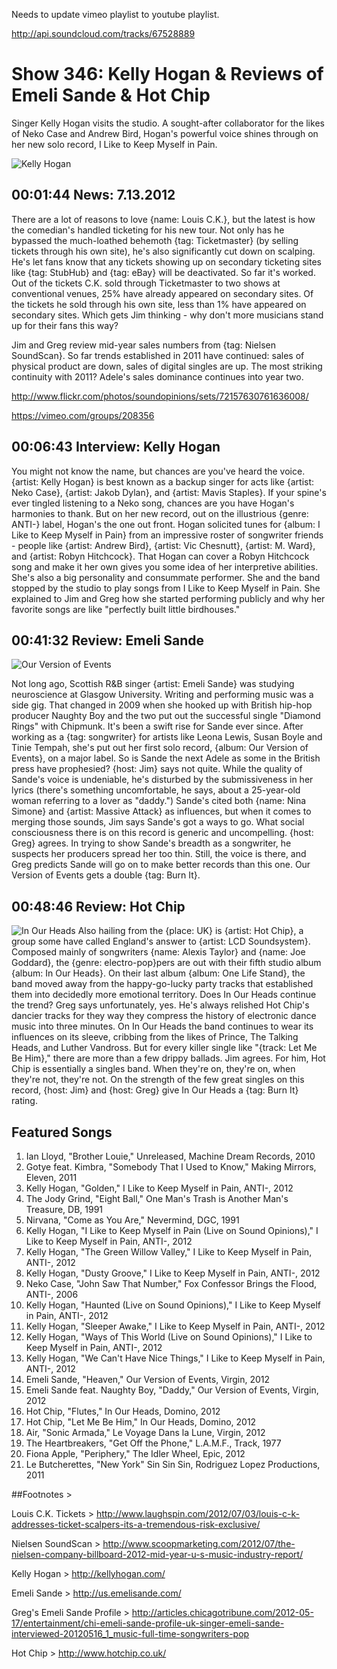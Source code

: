 

Needs to update vimeo playlist to youtube playlist.

http://api.soundcloud.com/tracks/67528889

# Show 346: Kelly Hogan & Reviews of Emeli Sande & Hot Chip
Singer Kelly Hogan visits the studio. A sought-after collaborator for the likes of Neko Case and Andrew Bird, Hogan's powerful voice shines through on her new solo record, I Like to Keep Myself in Pain. 

![Kelly Hogan](http://static.soundopinions.org/images/2012/kellyhogan.jpg)

## 00:01:44 News: 7.13.2012
There are a lot of reasons to love {name: Louis C.K.}, but the latest is how the comedian's handled ticketing for his new tour. Not only has he bypassed the much-loathed behemoth {tag: Ticketmaster} (by selling tickets through his own site), he's also significantly cut down on scalping. He's let fans know that any tickets showing up on secondary ticketing sites like {tag: StubHub} and {tag: eBay} will be deactivated. So far it's worked. Out of the tickets C.K. sold through Ticketmaster to two shows at conventional venues, 25% have already appeared on secondary sites. Of the tickets he sold through his own site, less than 1% have appeared on secondary sites. Which gets Jim thinking - why don't more musicians stand up for their fans this way?

Jim and Greg review mid-year sales numbers from {tag: Nielsen SoundScan}. So far trends established in 2011 have continued: sales of physical product are down, sales of digital singles are up. The most striking continuity with 2011? Adele's sales dominance continues into year two.

http://www.flickr.com/photos/soundopinions/sets/72157630761636008/

https://vimeo.com/groups/208356

## 00:06:43 Interview: Kelly Hogan
You might not know the name, but chances are you've heard the voice. {artist: Kelly Hogan} is best known as a backup singer for acts like {artist: Neko Case}, {artist: Jakob Dylan}, and {artist: Mavis Staples}. If your spine's ever tingled listening to a Neko song, chances are you have Hogan's harmonies to thank. But on her new record, out on the illustrious {genre: ANTI-} label, Hogan's the one out front. Hogan solicited tunes for {album: I Like to Keep Myself in Pain} from an impressive roster of songwriter friends - people like {artist: Andrew Bird}, {artist: Vic Chesnutt}, {artist: M. Ward}, and {artist: Robyn Hitchcock}. That Hogan can cover a Robyn Hitchcock song and make it her own gives you some idea of her interpretive abilities. She's also a big personality and consummate performer. She and the band stopped by the studio to play songs from I Like to Keep Myself in Pain. She explained to Jim and Greg how she started performing publicly and why her favorite songs are like "perfectly built little birdhouses."

## 00:41:32 Review: Emeli Sande
![Our Version of Events](http://is4.mzstatic.com/image/thumb/Music6/v4/6d/e2/b3/6de2b3be-89e5-83a0-dc10-07cafb0a57e7/source/600x600bb.jpg "324008615/715511262")

Not long ago, Scottish R&B singer {artist: Emeli Sande} was studying neuroscience at Glasgow University. Writing and performing music was a side gig. That changed in 2009 when she hooked up with British hip-hop producer Naughty Boy and the two put out the successful single "Diamond Rings" with Chipmunk. It's been a swift rise for Sande ever since. After working as a {tag: songwriter} for artists like Leona Lewis, Susan Boyle and Tinie Tempah, she's put out her first solo record, {album: Our Version of Events}, on a major label. So is Sande the next Adele as some in the British press have prophesied? {host: Jim} says not quite. While the quality of Sande's voice is undeniable, he's disturbed by the submissiveness in her lyrics (there's something uncomfortable, he says, about a 25-year-old woman referring to a lover as "daddy.") Sande's cited both {name: Nina Simone} and {artist: Massive Attack} as influences, but when it comes to merging those sounds, Jim says Sande's got a ways to go. What social consciousness there is on this record is generic and uncompelling. {host: Greg} agrees. In trying to show Sande's breadth as a songwriter, he suspects her producers spread her too thin. Still, the voice is there, and Greg predicts Sande will go on to make better records than this one. Our Version of Events gets a double {tag: Burn It}.

## 00:48:46 Review: Hot Chip
![In Our Heads](http://a4.mzstatic.com/us/r1000/091/Features/v4/5a/22/39/5a22399a-1df0-db8e-bda8-82194b8a9184/V4HttpAssetRepositoryClient-ticket.rteovmgj.jpg-5510455992943912820.600x600-75.jpg "24375409/516714473")
Also hailing from the {place: UK} is {artist: Hot Chip}, a group some have called England's answer to {artist: LCD Soundsystem}. Composed mainly of songwriters {name: Alexis Taylor} and {name: Joe Goddard}, the {genre: electro-pop}pers are out with their fifth studio album {album: In Our Heads}. On their last album {album: One Life Stand}, the band moved away from the happy-go-lucky party tracks that established them into decidedly more emotional territory. Does In Our Heads continue the trend? Greg says unfortunately, yes. He's always relished Hot Chip's dancier tracks for they way they compress the history of electronic dance music into three minutes. On In Our Heads the band continues to wear its influences on its sleeve, cribbing from the likes of Prince, The Talking Heads, and Luther Vandross. But for every killer single like "{track: Let Me Be Him}," there are more than a few drippy ballads. Jim agrees. For him, Hot Chip is essentially a singles band. When they're on, they're on, when they're not, they're not. On the strength of the few great singles on this record, {host: Jim} and {host: Greg} give In Our Heads a {tag: Burn It} rating.

## Featured Songs
1. Ian Lloyd, "Brother Louie," Unreleased, Machine Dream Records, 2010
2. Gotye feat. Kimbra, "Somebody That I Used to Know," Making Mirrors, Eleven, 2011
3. Kelly Hogan, "Golden," I Like to Keep Myself in Pain, ANTI-, 2012
4. The Jody Grind, "Eight Ball," One Man's Trash is Another Man's Treasure, DB, 1991
5. Nirvana, "Come as You Are," Nevermind, DGC, 1991
6. Kelly Hogan, "I Like to Keep Myself in Pain (Live on Sound Opinions)," I Like to Keep Myself in Pain, ANTI-, 2012
7. Kelly Hogan, "The Green Willow Valley," I Like to Keep Myself in Pain, ANTI-, 2012
8. Kelly Hogan, "Dusty Groove," I Like to Keep Myself in Pain, ANTI-, 2012
9. Neko Case, "John Saw That Number," Fox Confessor Brings the Flood, ANTI-, 2006
10. Kelly Hogan, "Haunted (Live on Sound Opinions)," I Like to Keep Myself in Pain, ANTI-, 2012
11. Kelly Hogan, "Sleeper Awake," I Like to Keep Myself in Pain, ANTI-, 2012
12. Kelly Hogan, "Ways of This World (Live on Sound Opinions)," I Like to Keep Myself in Pain, ANTI-, 2012
13. Kelly Hogan, "We Can't Have Nice Things," I Like to Keep Myself in Pain, ANTI-, 2012
14. Emeli Sande, "Heaven," Our Version of Events, Virgin, 2012
15. Emeli Sande feat. Naughty Boy, "Daddy," Our Version of Events, Virgin, 2012
16. Hot Chip, "Flutes," In Our Heads, Domino, 2012
17. Hot Chip, "Let Me Be Him," In Our Heads, Domino, 2012
18. Air, "Sonic Armada," Le Voyage Dans la Lune, Virgin, 2012
19. The Heartbreakers, "Get Off the Phone," L.A.M.F., Track, 1977
20. Fiona Apple, "Periphery," The Idler Wheel, Epic, 2012
21. Le Butcherettes, "New York" Sin Sin Sin, Rodriguez Lopez Productions, 2011

##Footnotes > 

Louis C.K. Tickets > http://www.laughspin.com/2012/07/03/louis-c-k-addresses-ticket-scalpers-its-a-tremendous-risk-exclusive/

Nielsen SoundScan > http://www.scoopmarketing.com/2012/07/the-nielsen-company-billboard-2012-mid-year-u-s-music-industry-report/

Kelly Hogan > http://kellyhogan.com/

Emeli Sande > http://us.emelisande.com/

Greg's Emeli Sande Profile > http://articles.chicagotribune.com/2012-05-17/entertainment/chi-emeli-sande-profile-uk-singer-emeli-sande-interviewed-20120516_1_music-full-time-songwriters-pop

Hot Chip > http://www.hotchip.co.uk/

